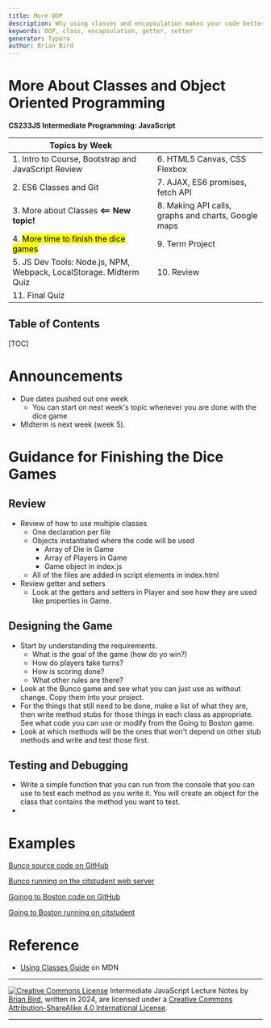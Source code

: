 ```yaml
---
title: More OOP
description: Why using classes and encapsulation makes your code better.
keywords: OOP, class, encapsulation, getter, setter
generator: Typora
author: Brian Bird
---
```


<h1>More About Classes and Object Oriented Programming</h1>

**CS233JS Intermediate Programming: JavaScript**

| Topics by Week                                               |                                                     |
| ------------------------------------------------------------ | --------------------------------------------------- |
| 1. Intro to Course, Bootstrap and JavaScript Review          | 6. HTML5 Canvas, CSS Flexbox                        |
| 2. ES6 Classes and Git                                       | 7. AJAX, ES6 promises, fetch API                    |
| 3. More about Classes **<== New topic!**                     | 8. Making API calls, graphs and charts, Google maps |
| 4. <mark>More time to finish the dice games</mark>           | 9. Term Project                                     |
| 5. JS Dev Tools: Node.js, NPM, Webpack, LocalStorage. Midterm Quiz | 10. Review                                          |
| 11. Final Quiz                                               |                                                     |



<h2>Table of Contents</h2>

[TOC]

# Announcements

- Due dates pushed out one week
  - You can start on next week's topic whenever you are done with the dice game
- MIdterm is next week (week 5).



# Guidance for Finishing the Dice Games

## Review

- Review of how to use multiple classes
  - One declaration per file
  - Objects instantiated where the code will be used
    - Array of Die in Game
    - Array of Players in Game
    - Game object in index.js
  - All of the files are added in script elements in index.html
- Review getter and setters
  - Look at the getters and setters in Player and see how they are used like properties in Game.

## Designing the Game

- Start by understanding the requirements.
  - What is the goal of the game (how do yo win?)
  - How do players take turns?
  - How is scoring done?
  - What other rules are there?
- Look at the Bunco game and see what you can just use as without change. Copy them into your project.
- For the things that still need to be done, make a list of what they are, then write method stubs for those things in each class as appropriate. See what code you can use or modify from the Going to Boston game.
- Look at which methods will be the ones that won't depend on other stub methods and write and test those first.

## Testing and Debugging

- Write a simple function that you can run from the console that you can use to test each method as you write it. You will create an object for the class that contains the method you want to test.
- 

# Examples

[Bunco source code on GitHub](https://github.com/LCC-CIT/CS233JS-BuncoGame)

[Bunco running on the citstudent web server](http://citstudent.lanecc.edu/~brianb/CS233JS/Examples//Bunco)

[Goinog to Boston code on GitHub](https://github.com/LCC-CIT/CS233JS-Going2Boston)

[Going to Boston running on citstudent](https://citstudent.lanecc.edu/~brianb/CS233JS/Examples/Going2Boston/)

# Reference

- [Using Classes Guide](https://developer.mozilla.org/en-US/docs/Web/JavaScript/Guide/Using_classes) on MDN

  



------

[![Creative Commons License](https://i.creativecommons.org/l/by-sa/4.0/88x31.png)](http://creativecommons.org/licenses/by-sa/4.0/) Intermediate JavaScript Lecture Notes by [Brian Bird](https://profbird.dev), written in <time>2024</time>, are licensed under a [Creative Commons Attribution-ShareAlike 4.0 International License](http://creativecommons.org/licenses/by-sa/4.0/). 

------------